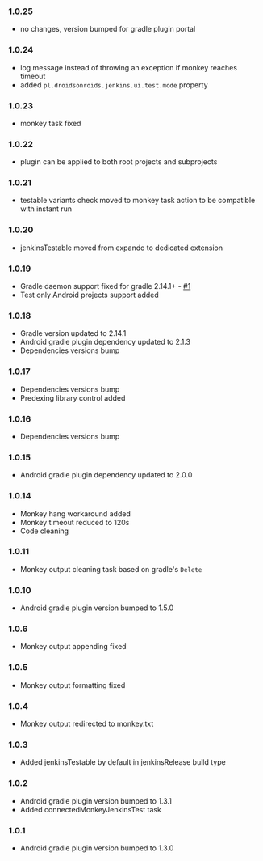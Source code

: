 ### 1.0.25
- no changes, version bumped for gradle plugin portal 

### 1.0.24
- log message instead of throwing an exception if monkey reaches timeout
- added `pl.droidsonroids.jenkins.ui.test.mode` property

### 1.0.23
- monkey task fixed

### 1.0.22
- plugin can be applied to both root projects and subprojects

### 1.0.21
- testable variants check moved to monkey task action to be compatible with instant run

### 1.0.20
- jenkinsTestable moved from expando to dedicated extension

### 1.0.19
- Gradle daemon support fixed for gradle 2.14.1+ - [#1](https://github.com/koral--/android-gradle-jenkins-plugin/issues/1)
- Test only Android projects support added

### 1.0.18
- Gradle version updated to 2.14.1
- Android gradle plugin dependency updated to 2.1.3
- Dependencies versions bump 

### 1.0.17
- Dependencies versions bump
- Predexing library control added

### 1.0.16
- Dependencies versions bump

### 1.0.15
- Android gradle plugin dependency updated to 2.0.0

### 1.0.14
- Monkey hang workaround added
- Monkey timeout reduced to 120s
- Code cleaning

### 1.0.11
- Monkey output cleaning task based on gradle's `Delete`

### 1.0.10
- Android gradle plugin version bumped to 1.5.0

### 1.0.6
- Monkey output appending fixed

### 1.0.5
- Monkey output formatting fixed

### 1.0.4
- Monkey output redirected to monkey.txt

### 1.0.3
- Added jenkinsTestable by default in jenkinsRelease build type

### 1.0.2
- Android gradle plugin version bumped to 1.3.1
- Added connectedMonkeyJenkinsTest task

### 1.0.1
- Android gradle plugin version bumped to 1.3.0
